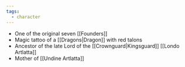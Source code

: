 ```yaml
---
tags:
  - character
---
```

- One of the original seven [[Founders]]
- Magic tattoo of a [[Dragons|Dragon]] with red talons
- Ancestor of the late Lord of the [[Crownguard|Kingsguard]] [[Londo Artlatta]]
- Mother of [[Undine Artlatta]]
